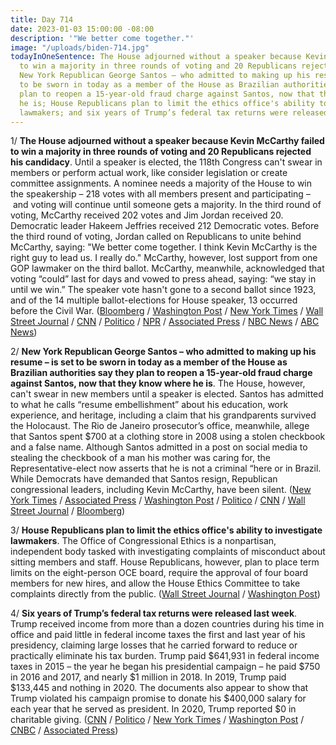 ```yaml
---
title: Day 714
date: 2023-01-03 15:00:00 -08:00
description: '"We better come together."'
image: "/uploads/biden-714.jpg"
todayInOneSentence: The House adjourned without a speaker because Kevin McCarthy failed
  to win a majority in three rounds of voting and 20 Republicans rejected his candidacy;
  New York Republican George Santos – who admitted to making up his resume – is set
  to be sworn in today as a member of the House as Brazilian authorities say they
  plan to reopen a 15-year-old fraud charge against Santos, now that they know where
  he is; House Republicans plan to limit the ethics office's ability to investigate
  lawmakers; and six years of Trump’s federal tax returns were released last week.
---
```


1/ **The House adjourned without a speaker because Kevin McCarthy failed to win a majority in three rounds of voting and 20 Republicans rejected his candidacy**. Until a speaker is elected, the 118th Congress can't swear in members or perform actual work, like consider legislation or create committee assignments. A nominee needs a majority of the House to win the speakership – 218 votes with all members present and participating – and voting will continue until someone gets a majority. In the third round of voting, McCarthy received 202 votes and Jim Jordan received 20. Democratic leader Hakeem Jeffries received 212 Democratic votes. Before the third round of voting, Jordan called on Republicans to unite behind McCarthy, saying: "We better come together. I think Kevin McCarthy is the right guy to lead us. I really do." McCarthy, however, lost support from one GOP lawmaker on the third ballot. McCarthy, meanwhile, acknowledged that voting “could” last for days and vowed to press ahead, saying: “we stay in until we win.” The speaker vote hasn't gone to a second ballot since 1923, and of the 14 multiple ballot-elections for House speaker, 13 occurred before the Civil War. ([Bloomberg](https://www.bloomberg.com/news/articles/2023-01-03/mccarthy-suffers-historic-rebuff-as-voting-for-speaker-drags-out?srnd=premium&sref=MIBMEEoj) / [Washington Post](https://www.washingtonpost.com/politics/2023/01/03/speaker-house-vote-mccarthy-new-congress/) / [New York Times](https://www.nytimes.com/live/2023/01/03/us/house-speaker-vote) / [Wall Street Journal](https://www.wsj.com/livecoverage/kevin-mccarthy-house-speaker-vote-santos?mod=hp_lead_pos1) / [CNN](https://www.cnn.com/politics/live-news/new-congress-sworn-in-2023/index.html) / [Politico](https://www.politico.com/news/2023/01/03/mccarthy-speaker-house-vote-00076047) / [NPR](https://www.npr.org/2023/01/03/1146600160/mccarthy-scrambles-for-votes-to-be-elected-speaker-of-the-house) / [Associated Press](https://apnews.com/article/biden-politics-us-republican-party-united-states-house-of-representatives-kevin-mccarthy-8b1d6cdf0d75dfc95b195c301f9ae344) / [NBC News](https://www.nbcnews.com/politics/congress/mccarthys-bid-house-speaker-remains-uncertain-moment-truth-arrives-rcna61553) / [ABC News](https://abcnews.go.com/Politics/live-updates/new-congress-live-updates/?id=95854349))

2/ **New York Republican George Santos – who admitted to making up his resume – is set to be sworn in today as a member of the House as Brazilian authorities say they plan to reopen a 15-year-old fraud charge against Santos, now that they know where he is**. The House, however, can't swear in new members until a speaker is elected. Santos has admitted to what he calls “resume embellishment” about his education, work experience, and heritage, including a claim that his grandparents survived the Holocaust. The Rio de Janeiro prosecutor’s office, meanwhile, allege that Santos spent $700 at a clothing store in 2008 using a stolen checkbook and a false name. Although Santos admitted in a post on social media to stealing the checkbook of a man his mother was caring for, the Representative-elect now asserts that he is not a criminal “here or in Brazil. While Democrats have demanded that Santos resign, Republican congressional leaders, including Kevin McCarthy, have been silent. ([New York Times](https://www.nytimes.com/2023/01/02/nyregion/george-santos-brazil.html) / [Associated Press](https://apnews.com/article/george-santos-house-of-representatives-d65613ce8bcda757bf3b89c3d0fcfa82) / [Washington Post](https://www.washingtonpost.com/world/2023/01/03/george-santos-brazil-check-fraud/) / [Politico](https://www.politico.com/news/2023/01/03/santos-mccarthy-speaker-house-00076145) / [CNN](https://www.cnn.com/2023/01/03/politics/george-santos-new-congress) / [Wall Street Journal](https://www.wsj.com/articles/brazil-to-reopen-fraud-case-against-republican-george-santos-11672765900?mod=hp_listb_pos4) / [Bloomberg](https://www.bloomberg.com/news/articles/2023-01-03/santos-set-to-be-sworn-in-amid-controversy-house-gop-turmoil?srnd=premium&sref=MIBMEEoj))

3/ **House Republicans plan to limit the ethics office's ability to investigate lawmakers**. The Office of Congressional Ethics is a nonpartisan, independent body tasked with investigating complaints of misconduct about sitting members and staff. House Republicans, however, plan to place term limits on the eight-person OCE board, require the approval of four board members for new hires, and allow the House Ethics Committee to take complaints directly from the public. ([Wall Street Journal](https://www.wsj.com/articles/house-republicans-plan-to-make-changes-to-ethics-office-11672708247?mod=politics_lead_pos5) / [Washington Post](https://www.washingtonpost.com/politics/2023/01/03/house-republicans-again-set-their-sights-ethics-watchdogs/))

4/ **Six years of Trump’s federal tax returns were released last week**. Trump received income from more than a dozen countries during his time in office and paid little in federal income taxes the first and last year of his presidency, claiming large losses that he carried forward to reduce or practically eliminate his tax burden. Trump paid $641,931 in federal income taxes in 2015 – the year he began his presidential campaign – he paid $750 in 2016 and 2017, and nearly $1 million in 2018. In 2019, Trump paid $133,445 and nothing in 2020. The documents also appear to show that Trump violated his campaign promise to donate his $400,000 salary for each year that he served as president. In 2020, Trump reported $0 in charitable giving. ([CNN](https://www.cnn.com/2022/12/30/politics/donald-trump-tax-returns-released/index.html) / [Politico](https://www.politico.com/news/2022/12/30/trump-taxes-foreign-income-00075872) / [New York Times](https://www.nytimes.com/2022/12/30/us/politics/trump-tax-returns.html) / [Washington Post](https://www.washingtonpost.com/politics/2022/12/30/trump-taxes-charitable-contributions/) / [CNBC](https://www.cnbc.com/2022/12/30/trumps-tax-returns-released-by-house-ways-and-means-committee.html) / [Associated Press](https://apnews.com/article/donald-trump-federal-tax-returns-updates-290dd5b563d8d829ee8b89ab4471d2e2))


